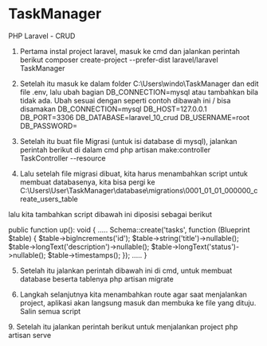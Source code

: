 # TaskManager
PHP Laravel - CRUD

1. Pertama instal project laravel, masuk ke cmd dan jalankan perintah berikut
composer create-project --prefer-dist laravel/laravel TaskManager

2. Setelah itu masuk ke dalam folder C:\Users\windo\TaskManager dan edit file .env, lalu ubah bagian DB_CONNECTION=mysql atau tambahkan bila tidak ada. Ubah sesuai dengan seperti contoh dibawah ini / bisa disamakan
DB_CONNECTION=mysql
DB_HOST=127.0.0.1
DB_PORT=3306
DB_DATABASE=laravel_10_crud
DB_USERNAME=root
DB_PASSWORD=


3. Setelah itu buat file Migrasi (untuk isi database di mysql), jalankan perintah berikut di dalam cmd
php artisan make:controller TaskController --resource

4. Lalu setelah file migrasi dibuat, kita harus menambahkan script untuk membuat databasenya, kita bisa pergi ke 
C:\Users\User\TaskManager\database\migrations\0001_01_01_000000_create_users_table

lalu kita tambahkan script dibawah ini diposisi sebagai berikut

public function up(): void
    {
.....
Schema::create('tasks', function (Blueprint $table) { 
		$table->bigIncrements('id');
		$table->string('title')->nullable();
		$table->longText('description')->nullable();
		$table->longText('status')->nullable();
		$table->timestamps();
		});
.....
}

5. Setelah itu jalankan perintah dibawah ini di cmd, untuk membuat database beserta tablenya
php artisan migrate

6. Langkah selanjutnya kita menambahkan route agar saat menjalankan project, aplikasi akan langsung masuk dan membuka ke file yang dituju. Salin semua script

<?php

///use Illuminate\Support\Facades\Route;
use App\Http\Controllers\TaskController;

Route::resource('layouts', TaskController::class);

///Route::get('/', function () {
///    return view('app');
///})

;

7. Langkah selanjutnya, kita bisa menambahkan file Blade yang dibutuhkan untuk masuk kedalam project. Namun jika tidak ada, kita bisa mengabaikannya
file project bisa kita cari di C:\Users\windo\TaskManager\resources\views\

8. Setelah semua sudah selesai, kita bisa menjalankan project dengan menjalankan perintah berikut di cmd, dengan cara masuk ke folder laravel yang sudah dibuat dengan cara mengetikkan perintah berikut
cd <nama file>

9. Setelah itu jalankan perintah berikut untuk menjalankan project
php artisan serve



